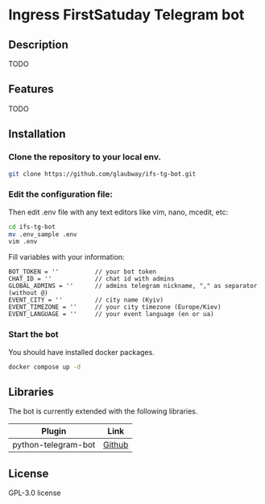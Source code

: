 # Ingress FirstSatuday Telegram bot

## Description

TODO

## Features

TODO

## Installation

### Clone the repository to your local env.

```sh
git clone https://github.com/glaubway/ifs-tg-bot.git
```

### Edit the configuration file:

Then edit .env file with any text editors like vim, nano, mcedit, etc:

```sh
cd ifs-tg-bot
mv .env_sample .env
vim .env
```

Fill variables with your information:

```
BOT_TOKEN = ''          // your bot token
CHAT_ID = ''            // chat id with admins
GLOBAL_ADMINS = ''      // admins telegram nickname, "," as separator (without @)
EVENT_CITY = ''         // city name (Kyiv)
EVENT_TIMEZONE = ''     // your city timezone (Europe/Kiev)
EVENT_LANGUAGE = ''     // your event language (en or ua) 
```

### Start the bot

You should have installed docker packages.
```sh
docker compose up -d
```

## Libraries

The bot is currently extended with the following libraries.

| Plugin | Link |
| ------ | ------ |
| python-telegram-bot | [Github](https://github.com/python-telegram-bot/python-telegram-bot/) |

## License

GPL-3.0 license
